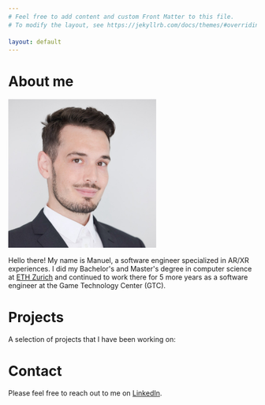 ```yaml
---
# Feel free to add content and custom Front Matter to this file.
# To modify the layout, see https://jekyllrb.com/docs/themes/#overriding-theme-defaults

layout: default
---
```


# About me
<img src="img/manu2.jpg" width="300" alt="Manuel">

Hello there! My name is Manuel, a software engineer specialized in AR/XR experiences. I did my Bachelor's and Master's degree in computer science at [ETH Zurich](https://ethz.ch/en) and continued to work there for 5 more years as a software engineer at the Game Technology Center (GTC). 

# Projects
A selection of projects that I have been working on:

# Contact
Please feel free to reach out to me on [LinkedIn](https://www.linkedin.com/in/manuel-braunschweiler-414872140/).